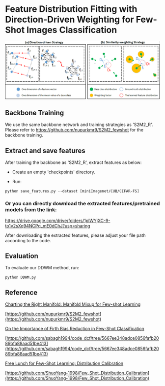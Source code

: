 #  Feature Distribution Fitting with Direction-Driven Weighting for Few-Shot Images Classification

![](illustration.png)

## Backbone Training

We use the same backbone network and training strategies as 'S2M2_R'. Please refer to https://github.com/nupurkmr9/S2M2_fewshot for the backbone training.

## Extract and save features

After training the backbone as 'S2M2_R', extract features as below:

- Create an empty 'checkpoints' directory.

- Run:
```save_features
python save_features.py --dataset [miniImagenet/CUB/CIFAR-FS] 
```
### Or you can directly download the extracted features/pretrained models from the link:
https://drive.google.com/drive/folders/1plWYjXC-9-to1v2sXq94NCPq_mE0dChJ?usp=sharing


After downloading the extracted features, please adjust your file path according to the code.


## Evaluation

To evaluate our DDWM method, run:

```eval
python DDWM.py
```

## Reference

[Charting the Right Manifold: Manifold Mixup for Few-shot Learning](https://arxiv.org/pdf/1907.12087v3.pdf)

[https://github.com/nupurkmr9/S2M2_fewshot](https://github.com/nupurkmr9/S2M2_fewshot)

[On the Importance of Firth Bias Reduction in Few-Shot Classification](https://openreview.net/pdf?id=DNRADop4ksB)

[https://github.com/sabagh1994/code_dcf/tree/5667ee348adce0856fafb2089bfa88aad51be413](https://github.com/sabagh1994/code_dcf/tree/5667ee348adce0856fafb2089bfa88aad51be413)

[Free Lunch for Few-Shot Learning: Distribution Calibration](https://openreview.net/forum?id=JWOiYxMG92s)

[https://github.com/ShuoYang-1998/Few_Shot_Distribution_Calibration](https://github.com/ShuoYang-1998/Few_Shot_Distribution_Calibration)

